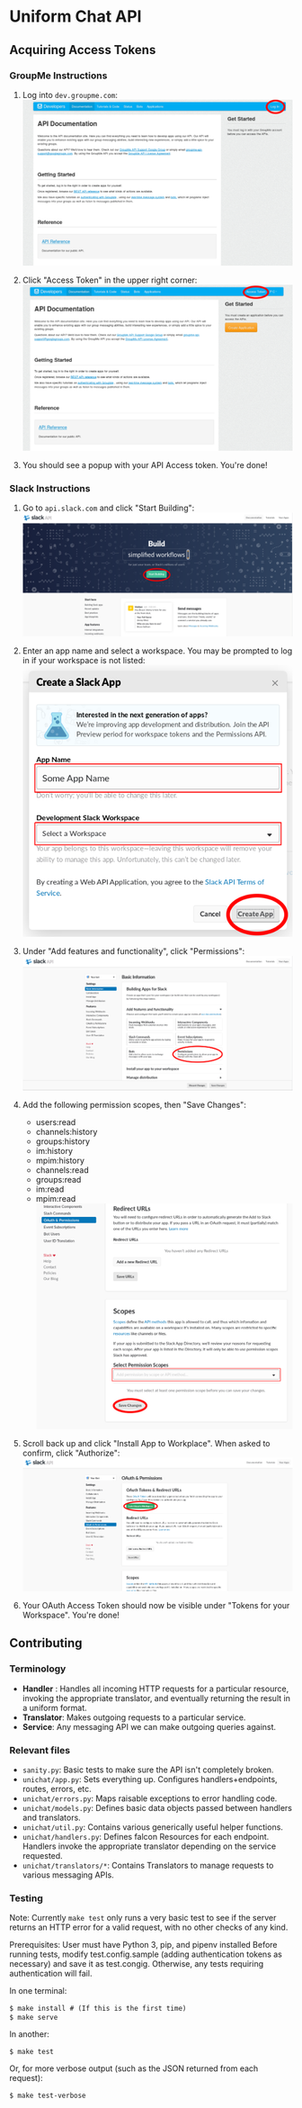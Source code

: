 # Uniform Chat API
## Acquiring Access Tokens
### GroupMe Instructions
1. Log into `dev.groupme.com`:
![Screenshot of dev.groupme.com with login circled](/docs/screenshots/Screenshot_20180411_224924.png)

2. Click "Access Token" in the upper right corner:
![Screenshot of dev.groupme.com, logged in, with "Access Token" circled](/docs/screenshots/Screenshot_20180411_225501.png)

3. You should see a popup with your API Access token. You're done!

### Slack Instructions
1. Go to `api.slack.com` and click "Start Building":
![Screenshot of api.slack.com with "Start Building" circled](/docs/screenshots/Screenshot_20180411_231758.png)

2. Enter an app name and select a workspace. You may be prompted to log in if your workspace is not listed:
![Screenshot of the dialog for creating a slack app](/docs/screenshots/Screenshot_20180411_232107.png)

3. Under "Add features and functionality", click "Permissions":
![Screenshot of the dialog for creating a slack app](/docs/screenshots/Screenshot_20180416_170851.png)

4. Add the following permission scopes, then "Save Changes":
    * users:read
    * channels:history
    * groups:history
    * im:history
    * mpim:history
    * channels:read
    * groups:read
    * im:read
    * mpim:read
![Screenshot of the section of the page for adding scopes](/docs/screenshots/Screenshot_20180416_175300.png)

5. Scroll back up and click "Install App to Workplace". When asked to confirm, click "Authorize":
![Screenshot of the section of the page with the install button circled](/docs/screenshots/Screenshot_20180416_183319.png)

6. Your OAuth Access Token should now be visible under "Tokens for your Workspace". You're done!

## Contributing
### Terminology
 * **Handler** : Handles all incoming HTTP requests for a particular resource,
    invoking the appropriate translator, and eventually returning the result in
    a uniform format.
 * **Translator**: Makes outgoing requests to a particular service.
 * **Service**: Any messaging API we can make outgoing queries against.

### Relevant files
 * `sanity.py`: Basic tests to make sure the API isn't completely broken.
 * `unichat/app.py`: Sets everything up. Configures handlers+endpoints, routes,
        errors, etc.
 * `unichat/errors.py`: Maps raisable exceptions to error handling code.
 * `unichat/models.py`: Defines basic data objects passed between handlers and
        translators.
 * `unichat/util.py`: Contains various generically useful helper functions.
 * `unichat/handlers.py`: Defines falcon Resources for each endpoint. Handlers
        invoke the appropriate translator depending on the service requested.
 * `unichat/translators/*`: Contains Translators to manage requests to various
        messaging APIs.

### Testing
Note: Currently `make test` only runs a very basic test to see if the server
returns an HTTP error for a valid request, with no other checks of any kind.

Prerequisites: User must have Python 3, pip, and pipenv installed
Before running tests, modify test.config.sample (adding authentication tokens
as necessary) and save it as test.congig. Otherwise, any tests requiring
authentication will fail.

In one terminal:

    $ make install # (If this is the first time)
    $ make serve

In another:

    $ make test

Or, for more verbose output (such as the JSON returned from each request):

    $ make test-verbose

